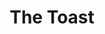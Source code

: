 ---
title: 'The Toast'
altTitle: 'The Toast'
url: '/cafes/the-toast/'
content:
  abstract: 'Lorem ipsum dolor sit amet consectetur adipisicing elit. Nemo necessitatibus exercitationem totam.'
rating: 4.86
type: 'cafe'
locationId: 'tynemouth'
geolocation:
  latitude: 55.01729848667524
  longitude: -1.4241936891972038
amenities:
  - title: "Speciality Coffee"
  - title: "Catering"
  - title: "Wheelchair Accessible"
  - title: "Children-friendly"
  - title: "Restrooms"
  - title: "Takeaway"
openingsTimes:
  - day: 'Monday'
    from: '8:00'
    to: '16:00'
  - day: 'Friday'
    from: '8:00'
    to: '16:00'
  - day: 'Saturday'
    from: '8:00'
    to: '16:00'
  - day: 'Sunday'
    from: '8:00'
    to: '16:00'
address: "69a Front St, Tynemouth, North Shields NE30 4BP"
contact:
  website: "https://toasttynemouth.co.uk/?fbclid=IwAR3brOVNT0_wnxHb_XJ9HK5iP5llzly8Xr8GqRuehi7eLTl4iSRie_qolfI"
images:
  thumbnail: 
    src: '/images/cafes/fallback.jpeg'
    alt: 'Cafe Fallback Image'
  gallery:
    - src: '/images/cafes/fallback.jpeg'
      alt: 'Cafe Fallback Image'
    - src: '/images/cafes/fallback.jpeg'
      alt: 'Cafe Fallback Image'
    - src: '/images/cafes/fallback.jpeg'
      alt: 'Cafe Fallback Image'
    - src: '/images/cafes/fallback.jpeg'
      alt: 'Cafe Fallback Image'
    - src: '/images/cafes/fallback.jpeg'
      alt: 'Cafe Fallback Image'
    - src: '/images/cafes/fallback.jpeg'
      alt: 'Cafe Fallback Image'
    - src: '/images/cafes/fallback.jpeg'
      alt: 'Cafe Fallback Image'
    - src: '/images/cafes/fallback.jpeg'
      alt: 'Cafe Fallback Image'
    - src: '/images/cafes/fallback.jpeg'
      alt: 'Cafe Fallback Image'
    - src: '/images/cafes/fallback.jpeg'
      alt: 'Cafe Fallback Image'
head:
  title: 'The Toast : Cafés : Explore Cafes and Coffee Blends in Tynemouth'
  meta:
    - name: 'keywords'
      content: 'café finder, coffee shop locator, café reviews, café events, café news, speciality coffee, café blog, coffee culture'
    - name: 'robots'
      content: 'index, follow'
    - name: 'author'
      content: 'Chris Prusakiewicz with ChatGPT'
    - name: 'copyright'
      content: '© 2023 The Coffee Detectives'
---